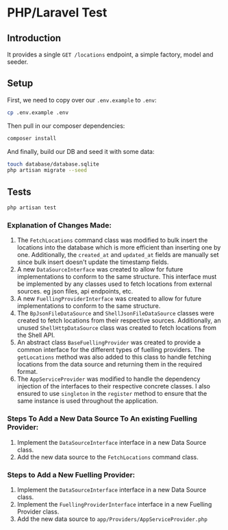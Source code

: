 # PHP/Laravel Test

## Introduction

It provides a single `GET /locations` endpoint, a simple factory, model and seeder.

## Setup

First, we need to copy over our `.env.example` to `.env`:

```bash
cp .env.example .env
```

Then pull in our composer dependencies:

```bash
composer install
```

And finally, build our DB and seed it with some data:

```bash
touch database/database.sqlite
php artisan migrate --seed
```

## Tests

```bash
php artisan test
```


### Explanation of Changes Made:

1. The `FetchLocations` command class was modified to bulk insert the locations into the database which is more efficient than inserting one by one. Additionally, the `created_at` and `updated_at` fields are manually set since bulk insert doesn't update the timestamp fields. 
2. A new `DataSourceInterface` was created to allow for future implementations to conform to the same structure. This interface must be implemented by any classes used to fetch locations from external sources. eg json files, api endpoints, etc.
3. A new `FuellingProviderInterface` was created to allow for future implementations to conform to the same structure. 
4. The `BpJsonFileDataSource` and `ShellJsonFileDataSource` classes were created to fetch locations from their respective sources. Additionally, an unused `ShellHttpDataSource` class was created to fetch locations from the Shell API. 
5. An abstract class `BaseFuellingProvider` was created to provide a common interface for the different types of fuelling providers. The `getLocations` method was also added to this class to handle fetching locations from the data source and returning them in the required format.
6. The `AppServiceProvider` was modified to handle the dependency injection of the interfaces to their respective concrete classes. I also ensured to use `singleton` in the `register` method to ensure that the same instance is used throughout the application.

### Steps To Add a New Data Source To An existing Fuelling Provider:

1. Implement the `DataSourceInterface` interface in a new Data Source class.
3. Add the new data source to the `FetchLocations` command class.

### Steps to Add a New Fuelling Provider:

1. Implement the `DataSourceInterface` interface in a new Data Source class.
2. Implement the `FuellingProviderInterface` interface in a new Fuelling Provider class.
3. Add the new data source to `app/Providers/AppServiceProvider.php`



